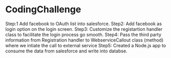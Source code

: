 # CodingChallenge
Step:1 Add facebook to OAuth list into salesforce.
Step2: Add facebook as login option on the login screen.
Step3: Customize the registartion handler class to facilitate the login process go smooth.
Step4: Pass the third party information from Registration handler to WebserviceCallout class (method) where we intiate the call to external service
Step5: Created a Node.js app to consume the data from salesforce and write into databse.
